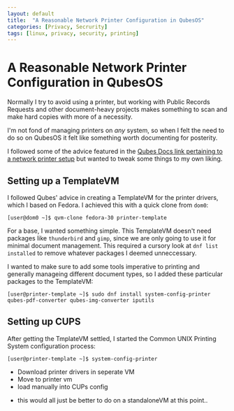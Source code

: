 ```yaml
---
layout: default
title:  "A Reasonable Network Printer Configuration in QubesOS"
categories: [Privacy, Secrurity]
tags: [linux, privacy, security, printing]
---
```


# A Reasonable Network Printer Configuration in QubesOS

Normally I try to avoid using a printer, but working with Public Records Requests and other document-heavy
projects makes something to scan and make hard copies with more of a necessity. 

I'm not fond of managing printers on _any_ system, so when I felt the need to do so on QubesOS it felt like something worth
documenting for posterity.

I followed some of the advice featured in the [Qubes Docs link pertaining to a network printer setup](https://www.qubes-os.org/doc/network-printer/)
but wanted to tweak some things to my own liking.

## Setting up a TemplateVM

I followed Qubes' advice in creating a TemplateVM for the printer drivers,
which I based on Fedora. I achieved this with a quick clone from `dom0`:

```console
[user@dom0 ~]$ qvm-clone fedora-30 printer-template
```

For a base, I wanted something simple. This TemplateVM doesn't need  packages like `thunderbird` and `gimp`, since we are only going to use it for minimal document management. This required a cursory look at `dnf list installed` to remove whatever packages I deemed unneccessary.

I wanted to make sure to add some tools imperative to printing and generally manageing different document types, so I added these particular packages to the TemplateVM:

```console
[user@printer-template ~]$ sudo dnf install system-config-printer qubes-pdf-converter qubes-img-converter iputils
```

## Setting up CUPS

After getting the TmplateVM settled, I started the Common UNIX Printing System configuration process:


```console
[user@printer-template ~]$ system-config-printer
```
- Download printer drivers in seperate VM
- Move to printer vm
- load manually into CUPs config

* this would all just be better to do on a standaloneVM at this point..
